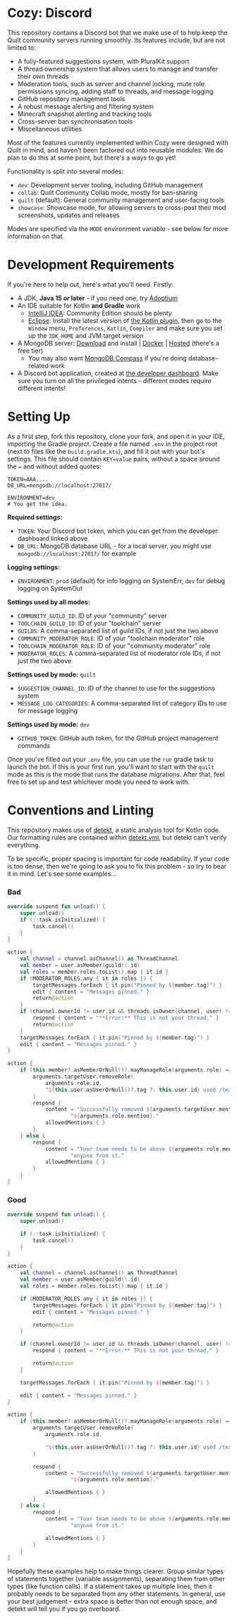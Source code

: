 # Cozy: Discord

This repository contains a Discord bot that we make use of to help keep the Quilt community servers running smoothly.
Its features include, but are not limited to:

* A fully-featured suggestions system, with PluralKit support
* A thread ownership system that allows users to manage and transfer their own threads
* Moderation tools, such as server and channel locking, mute role permissions syncing, adding staff to threads, and
  message logging
* GitHub repository management tools
* A robust message alerting and filtering system
* Minecraft snapshot alerting and tracking tools
* Cross-server ban synchronisation tools
* Miscellaneous utilities

Most of the features currently implemented within Cozy were designed with Quilt in mind, and haven't been factored out
into reusable modules. We do plan to do this at some point, but there's a ways to go yet!

Functionality is split into several modes:

* `dev`: Development server tooling, including GitHub management
* `collab`: Quilt Community Collab mode, mostly for ban-sharing
* `quilt` (default): General community management and user-facing tools
* `showcase`: Showcase mode, for allowing servers to cross-post their mod screenshots, updates and releases

Modes are specified via the `MODE` environment variable - see below for more information on that.

# Development Requirements

If you're here to help out, here's what you'll need. Firstly:

* A JDK, **Java 15 or later** - if you need one, try [Adoptium](https://adoptium.net/)
* An IDE suitable for Kotlin **and Gradle** work
	* [IntelliJ IDEA](https://www.jetbrains.com/idea/): Community Edition should be plenty
	* [Eclipse](https://www.eclipse.org/ide/): Install the latest version
	  of [the Kotlin plugin](https://marketplace.eclipse.org/content/kotlin-plugin-eclipse), then go to the `Window`
	  menu, `Preferences`, `Kotlin`, `Compiler` and make sure you set up the `JDK_HOME` and JVM target version
* A MongoDB server: [Download](https://www.mongodb.com/try/download/community) and install
  | [Docker](https://hub.docker.com/_/mongo) | [Hosted](https://www.mongodb.com/atlas/database) (there's a free tier)
	* You may also want [MongoDB Compass](https://www.mongodb.com/products/compass) if you're doing database-related
	  work
* A Discord bot application, created at [the developer dashboard](https://discord.com/developers/applications). Make
  sure you turn on all the privileged intents - different modes require different intents!

# Setting Up

As a first step, fork this repository, clone your fork, and open it in your IDE, importing the Gradle project. Create
a file named `.env` in the project root (next to files like the `build.gradle.kts`), and fill it out with your bot's
settings. This file should contain `KEY=value` pairs, without a space around the `=` and without added quotes:

```dotenv
TOKEN=AAA....
DB_URL=mongodb://localhost:27017/

ENVIRONMENT=dev
# You get the idea.
```

**Required settings:**

* `TOKEN`: Your Discord bot token, which you can get from the developer dashboard linked above
* `DB_URL`: MongoDB database URL - for a local server, you might use `mongodb://localhost:27017/` for example

**Logging settings:**

* `ENVIRONMENT`: `prod` (default) for info logging on SystemErr, `dev` for debug logging on SystemOut

**Settings used by all modes:**

* `COMMUNITY_GUILD_ID`: ID of your "community" server
* `TOOLCHAIN_GUILD_ID`: ID of your "toolchain" server
* `GUILDS`: A comma-separated list of guild IDs, if not just the two above
* `COMMUNITY_MODERATOR_ROLE`: ID of your "toolchain moderator" role
* `TOOLCHAIN_MODERATOR_ROLE`: ID of your "community moderator" role
* `MODERATOR_ROLES`: A comma-separated list of moderator role IDs, if not just the two above

**Settings used by mode:** `quilt`

* `SUGGESTION_CHANNEL_ID`: ID of the channel to use for the suggestions system
* `MESSAGE_LOG_CATEGORIES`: A comma-separated list of category IDs to use for message logging

**Settings used by mode:** `dev`

* `GITHUB_TOKEN`: GitHub auth token, for the GitHub project management commands

Once you've filled out your `.env` file, you can use the `run` gradle task to launch the bot. If this is your first
run, you'll want to start with the `quilt` mode as this is the mode that runs the database migrations. After that,
feel free to set up and test whichever mode you need to work with.

# Conventions and Linting

This repository makes use of [detekt](https://detekt.github.io/detekt/), a static analysis tool for Kotlin code. Our
formatting rules are contained within [detekt.yml](detekt.yml), but detekt can't verify everything.

To be specific, proper spacing is important for code readability. If your code is too dense, then we're going to ask
you to fix this problem - so try to bear it in mind. Let's see some examples...

### Bad

```kotlin
override suspend fun unload() {
	super.unload()
	if (::task.isInitialized) {
		task.cancel()
	}
}
```

```kotlin
action {
	val channel = channel.asChannel() as ThreadChannel
	val member = user.asMember(guild!!.id)
	val roles = member.roles.toList().map { it.id }
	if (MODERATOR_ROLES.any { it in roles }) {
		targetMessages.forEach { it.pin("Pinned by ${member.tag}") }
		edit { content = "Messages pinned." }
		return@action
	}
	if (channel.ownerId != user.id && threads.isOwner(channel, user) != true) {
		respond { content = "**Error:** This is not your thread." }
		return@action
	}
	targetMessages.forEach { it.pin("Pinned by ${member.tag}") }
	edit { content = "Messages pinned." }
}
```

```kotlin
action {
	if (this.member?.asMemberOrNull()?.mayManageRole(arguments.role) == true) {
		arguments.targetUser.removeRole(
			arguments.role.id,
			"${this.user.asUserOrNull()?.tag ?: this.user.id} used /team remove"
		)
		respond {
			content = "Successfully removed ${arguments.targetUser.mention} from " +
					"${arguments.role.mention}."
			allowedMentions { }
		}
	} else {
		respond {
			content = "Your team needs to be above ${arguments.role.mention} in order to remove " +
					"anyone from it."
			allowedMentions { }
		}
	}
}
```

### Good

```kotlin
override suspend fun unload() {
	super.unload()

	if (::task.isInitialized) {
		task.cancel()
	}
}
```

```kotlin
action {
	val channel = channel.asChannel() as ThreadChannel
	val member = user.asMember(guild!!.id)
	val roles = member.roles.toList().map { it.id }

	if (MODERATOR_ROLES.any { it in roles }) {
		targetMessages.forEach { it.pin("Pinned by ${member.tag}") }
		edit { content = "Messages pinned." }

		return@action
	}

	if (channel.ownerId != user.id && threads.isOwner(channel, user) != true) {
		respond { content = "**Error:** This is not your thread." }

		return@action
	}

	targetMessages.forEach { it.pin("Pinned by ${member.tag}") }

	edit { content = "Messages pinned." }
}
```

```kotlin
action {
	if (this.member?.asMemberOrNull()?.mayManageRole(arguments.role) == true) {
		arguments.targetUser.removeRole(
			arguments.role.id,

			"${this.user.asUserOrNull()?.tag ?: this.user.id} used /team remove"
		)

		respond {
			content = "Successfully removed ${arguments.targetUser.mention} from " +
					"${arguments.role.mention}."

			allowedMentions { }
		}
	} else {
		respond {
			content = "Your team needs to be above ${arguments.role.mention} in order to remove " +
					"anyone from it."

			allowedMentions { }
		}
	}
}
```

Hopefully these examples help to make things clearer. Group similar types of statements together (variable assignments),
separating them from other types (like function calls). If a statement takes up multiple lines, then it probably needs
to be separated from any other statements. In general, use your best judgement - extra space is better than not enough
space, and detekt will tell you if you go overboard.
